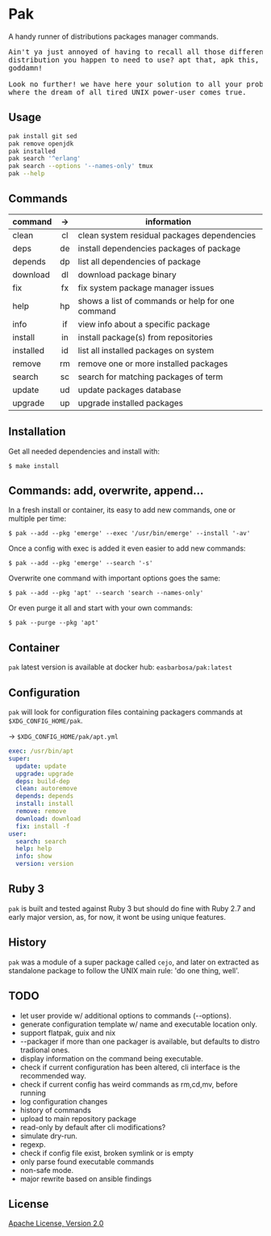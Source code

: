 # Pak

A handy runner of distributions packages manager commands. 

<pre>
Ain't ya just annoyed of having to recall all those different commands of every
distribution you happen to need to use? apt that, apk this, dnf those...
goddamn!

Look no further! we have here your solution to all your problems: `pak`,
where the dream of all tired UNIX power-user comes true.
</pre>

## Usage

```sh
pak install git sed
pak remove openjdk
pak installed
pak search '^erlang'
pak search --options '--names-only' tmux
pak --help
```

## Commands

| command   | -> | information                                      |
|-----------|:--:|--------------------------------------------------|
| clean     | cl | clean system residual packages dependencies      |
| deps      | de | install dependencies packages of package         |
| depends   | dp | list all dependencies of package                 |
| download  | dl | download package binary                          |
| fix       | fx | fix system package manager issues                |
| help      | hp | shows a list of commands or help for one command |
| info      | if | view info about a specific package               |
| install   | in | install package(s) from repositories             |
| installed | id | list all installed packages on system            |
| remove    | rm | remove one or more installed packages            |
| search    | sc | search for matching packages of term             |
| update    | ud | update packages database                         |
| upgrade   | up | upgrade installed packages                       |

## Installation

Get all needed dependencies and install with:

    $ make install

## Commands: add, overwrite, append...

In a fresh install or container, its easy to add new commands, one or multiple per time:

`$ pak --add --pkg 'emerge' --exec '/usr/bin/emerge' --install '-av'`

Once a config with exec is added it even easier to add new commands:

`$ pak --add --pkg 'emerge' --search '-s'`

Overwrite one command with important options goes the same:

`$ pak --add --pkg 'apt' --search 'search --names-only'`

Or even purge it all and start with your own commands:

`$ pak --purge --pkg 'apt'`

## Container

`pak` latest version is available at docker hub: `easbarbosa/pak:latest`

## Configuration

`pak` will look for configuration files containing packagers commands at `$XDG_CONFIG_HOME/pak`.

-> `$XDG_CONFIG_HOME/pak/apt.yml`

```yaml
exec: /usr/bin/apt
super:
  update: update
  upgrade: upgrade
  deps: build-dep
  clean: autoremove
  depends: depends
  install: install
  remove: remove
  download: download
  fix: install -f
user:
  search: search
  help: help
  info: show
  version: version
```

## Ruby 3
  `pak` is built and tested against Ruby 3 but should do fine with Ruby 2.7 and
  early major version, as, for now, it wont be using unique features.


## History

`pak` was a module of a super package called `cejo`, and later on extracted
as standalone package to follow the UNIX main rule: 'do one thing, well'.

## TODO

- let user provide w/ additional options to commands (--options).
- generate configuration template w/ name and executable location only.
- support flatpak, guix and nix
- --packager <PACKAGER> if more than one packager is available, but defaults to distro tradional ones. 
- display information on the command being executable.
- check if current configuration has been altered, cli interface is the recommended way.
- check if current config has weird commands as rm,cd,mv, before running
- log configuration changes
- history of commands
- upload to main repository package
- read-only by default after cli modifications?
- simulate dry-run.
- regexp.
- check if config file exist, broken symlink or is empty
- only parse found executable commands
- non-safe mode.
- major rewrite based on ansible findings

## License

[Apache License, Version 2.0](https://www.apache.org/licenses/LICENSE-2.0)
